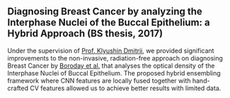 
## Diagnosing Breast Cancer by analyzing the Interphase Nuclei of the Buccal Epithelium: a Hybrid Approach (BS thesis, 2017)

Under the supervision of [Prof. Klyushin Dmitrii][klyushin], we provided significant improvements to the non-invasive, radiation-free approach on diagnosing Breast Cancer by [Boroday et al.][boroday] that analyses the optical density of the Interphase Nuclei of Buccal Epithelium.
The proposed hybrid ensembling framework where CNN features are locally fused together with hand-crafted CV features allowed us to achieve better results with limited data.

[boroday]: http://exp-oncology.com.ua/article/1354/analysis-of-malignancy-associated-dna-changes-in-interphase-nuclei-of-buccal-epithelium-in-persons-with-breast-diseases
[klyushin]: https://scholar.google.com/citations?user=8_9s7wcAAAAJ
